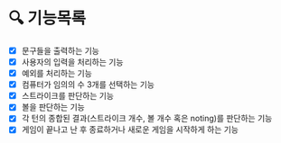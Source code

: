 # 🔍 기능목록
- [x] 문구들을 출력하는 기능
- [x] 사용자의 입력을 처리하는 기능
- [x] 예외를 처리하는 기능
- [x] 컴퓨터가 임의의 수 3개를 선택하는 기능
- [x] 스트라이크를 판단하는 기능
- [x] 볼을 판단하는 기능
- [x] 각 턴의 종합된 결과(스트라이크 개수, 볼 개수 혹은 noting)를 판단하는 기능
- [x] 게임이 끝나고 난 후 종료하거나 새로운 게임을 시작하게 하는 기능